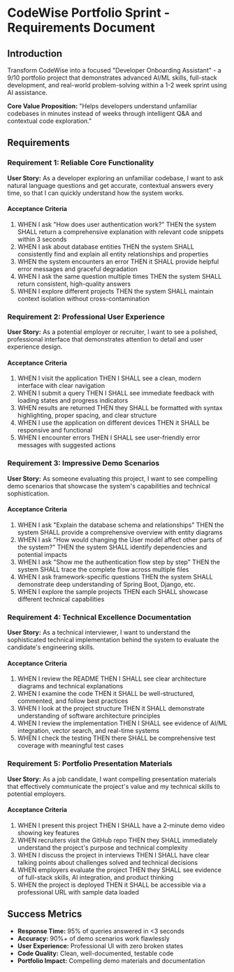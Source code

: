 # CodeWise Portfolio Sprint - Requirements Document

## Introduction

Transform CodeWise into a focused "Developer Onboarding Assistant" - a 9/10 portfolio project that demonstrates advanced AI/ML skills, full-stack development, and real-world problem-solving within a 1-2 week sprint using AI assistance.

**Core Value Proposition:** "Helps developers understand unfamiliar codebases in minutes instead of weeks through intelligent Q&A and contextual code exploration."

## Requirements

### Requirement 1: Reliable Core Functionality

**User Story:** As a developer exploring an unfamiliar codebase, I want to ask natural language questions and get accurate, contextual answers every time, so that I can quickly understand how the system works.

#### Acceptance Criteria
1. WHEN I ask "How does user authentication work?" THEN the system SHALL return a comprehensive explanation with relevant code snippets within 3 seconds
2. WHEN I ask about database entities THEN the system SHALL consistently find and explain all entity relationships and properties
3. WHEN the system encounters an error THEN it SHALL provide helpful error messages and graceful degradation
4. WHEN I ask the same question multiple times THEN the system SHALL return consistent, high-quality answers
5. WHEN I explore different projects THEN the system SHALL maintain context isolation without cross-contamination

### Requirement 2: Professional User Experience

**User Story:** As a potential employer or recruiter, I want to see a polished, professional interface that demonstrates attention to detail and user experience design.

#### Acceptance Criteria
1. WHEN I visit the application THEN I SHALL see a clean, modern interface with clear navigation
2. WHEN I submit a query THEN I SHALL see immediate feedback with loading states and progress indicators
3. WHEN results are returned THEN they SHALL be formatted with syntax highlighting, proper spacing, and clear structure
4. WHEN I use the application on different devices THEN it SHALL be responsive and functional
5. WHEN I encounter errors THEN I SHALL see user-friendly error messages with suggested actions

### Requirement 3: Impressive Demo Scenarios

**User Story:** As someone evaluating this project, I want to see compelling demo scenarios that showcase the system's capabilities and technical sophistication.

#### Acceptance Criteria
1. WHEN I ask "Explain the database schema and relationships" THEN the system SHALL provide a comprehensive overview with entity diagrams
2. WHEN I ask "How would changing the User model affect other parts of the system?" THEN the system SHALL identify dependencies and potential impacts
3. WHEN I ask "Show me the authentication flow step by step" THEN the system SHALL trace the complete flow across multiple files
4. WHEN I ask framework-specific questions THEN the system SHALL demonstrate deep understanding of Spring Boot, Django, etc.
5. WHEN I explore the sample projects THEN each SHALL showcase different technical capabilities

### Requirement 4: Technical Excellence Documentation

**User Story:** As a technical interviewer, I want to understand the sophisticated technical implementation behind the system to evaluate the candidate's engineering skills.

#### Acceptance Criteria
1. WHEN I review the README THEN I SHALL see clear architecture diagrams and technical explanations
2. WHEN I examine the code THEN it SHALL be well-structured, commented, and follow best practices
3. WHEN I look at the project structure THEN it SHALL demonstrate understanding of software architecture principles
4. WHEN I review the implementation THEN I SHALL see evidence of AI/ML integration, vector search, and real-time systems
5. WHEN I check the testing THEN there SHALL be comprehensive test coverage with meaningful test cases

### Requirement 5: Portfolio Presentation Materials

**User Story:** As a job candidate, I want compelling presentation materials that effectively communicate the project's value and my technical skills to potential employers.

#### Acceptance Criteria
1. WHEN I present this project THEN I SHALL have a 2-minute demo video showing key features
2. WHEN recruiters visit the GitHub repo THEN they SHALL immediately understand the project's purpose and technical complexity
3. WHEN I discuss the project in interviews THEN I SHALL have clear talking points about challenges solved and technical decisions
4. WHEN employers evaluate the project THEN they SHALL see evidence of full-stack skills, AI integration, and product thinking
5. WHEN the project is deployed THEN it SHALL be accessible via a professional URL with sample data loaded

## Success Metrics

- **Response Time:** 95% of queries answered in <3 seconds
- **Accuracy:** 90%+ of demo scenarios work flawlessly
- **User Experience:** Professional UI with zero broken states
- **Code Quality:** Clean, well-documented, testable code
- **Portfolio Impact:** Compelling demo materials and documentation